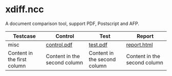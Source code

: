 # xdiff.ncc
A document comparison tool, support PDF, Postscript and AFP.

Testcase | Control | Test | Report
------------ | ------------- | ------------- | ------------- 
misc | [control.pdf](https://github.com/lumpchen/xdiff.ncc/blob/master/src/test/resources/testcases/xdiff/misc/control.pdf) | [test.pdf](https://github.com/lumpchen/xdiff.ncc/blob/master/src/test/resources/testcases/xdiff/misc/test.pdf) | [report.html](https://github.com/lumpchen/xdiff.ncc/blob/master/src/test/resources/testcases/xdiff/misc/report/report.html)
Content in the first column | Content in the second column | Content in the second column | Content in the second column
